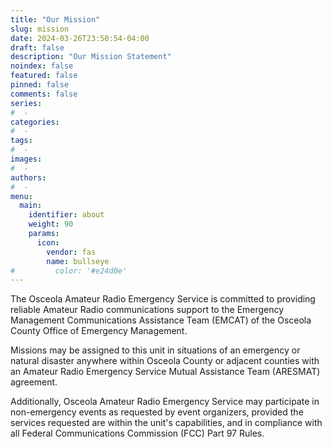 ```yaml
---
title: "Our Mission"
slug: mission
date: 2024-03-26T23:50:54-04:00
draft: false
description: "Our Mission Statement"
noindex: false
featured: false
pinned: false
comments: false
series:
#  - 
categories:
#  - 
tags:
#  - 
images:
#  - 
authors:
#  -
menu:
  main:
    identifier: about
    weight: 90
    params:
      icon:
        vendor: fas
        name: bullseye
#         color: '#e24d0e'
---
```


The Osceola Amateur Radio Emergency Service is committed to providing reliable Amateur Radio communications support to the Emergency Management Communications Assistance Team (EMCAT) of the Osceola County Office of Emergency Management.

Missions may be assigned to this unit in situations of an emergency or natural disaster anywhere within Osceola County or adjacent counties with an Amateur Radio Emergency Service Mutual Assistance Team (ARESMAT) agreement.

Additionally, Osceola Amateur Radio Emergency Service may participate in non-emergency events as requested by event organizers, provided the services requested are within the unit's capabilities, and in compliance with all Federal Communications Commission (FCC) Part 97 Rules.
